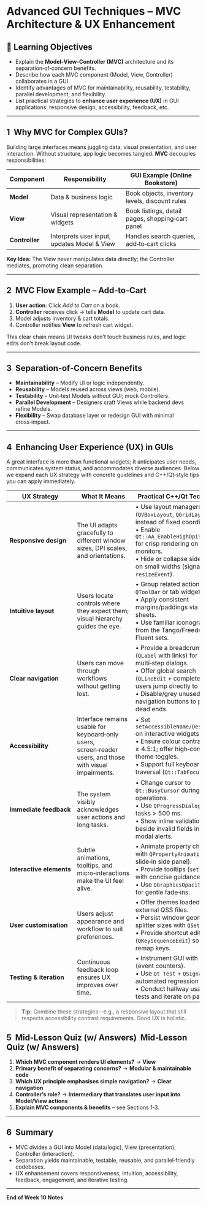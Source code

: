 # Advanced GUI Techniques – MVC Architecture & UX Enhancement

## 🎯 Learning Objectives

* Explain the **Model‑View‑Controller (MVC)** architecture and its separation‑of‑concern benefits.
* Describe how each MVC component (Model, View, Controller) collaborates in a GUI.
* Identify advantages of MVC for maintainability, reusability, testability, parallel development, and flexibility.
* List practical strategies to **enhance user experience (UX)** in GUI applications: responsive design, accessibility, feedback, etc.

---

## 1  Why MVC for Complex GUIs?

Building large interfaces means juggling data, visual presentation, and user interaction. Without structure, app logic becomes tangled. **MVC** decouples responsibilities:

| Component      | Responsibility                              | GUI Example (Online Bookstore)                   |
| -------------- | ------------------------------------------- | ------------------------------------------------ |
| **Model**      | Data & business logic                       | Book objects, inventory levels, discount rules   |
| **View**       | Visual representation & widgets             | Book listings, detail pages, shopping‑cart panel |
| **Controller** | Interprets user input, updates Model & View | Handles search queries, add‑to‑cart clicks       |

**Key Idea:** The View never manipulates data directly; the Controller mediates, promoting clean separation.

---

## 2  MVC Flow Example – Add‑to‑Cart

1. **User action**: Click *Add to Cart* on a book.
2. **Controller** receives click → tells **Model** to update cart data.
3. Model adjusts inventory & cart totals.
4. Controller notifies **View** to refresh cart widget.

This clear chain means UI tweaks don’t touch business rules, and logic edits don’t break layout code.

---

## 3  Separation‑of‑Concern Benefits

* **Maintainability** – Modify UI or logic independently.
* **Reusability** – Models reused across views (web, mobile).
* **Testability** – Unit‑test Models without GUI; mock Controllers.
* **Parallel Development** – Designers craft Views while backend devs refine Models.
* **Flexibility** – Swap database layer or redesign GUI with minimal cross‑impact.

---

## 4  Enhancing User Experience (UX) in GUIs

A great interface is more than functional widgets; it anticipates user needs, communicates system status, and accommodates diverse audiences. Below we expand each UX strategy with concrete guidelines and C++/Qt‑style tips you can apply immediately.

| UX Strategy              | What It Means                                                                                             | Practical C++/Qt Techniques                                                                                                                                                                                                                 |
| ------------------------ | --------------------------------------------------------------------------------------------------------- | ------------------------------------------------------------------------------------------------------------------------------------------------------------------------------------------------------------------------------------------- |
| **Responsive design**    | The UI adapts gracefully to different window sizes, DPI scales, and orientations.                         | • Use layout managers (`QVBoxLayout`, `QGridLayout`) instead of fixed coordinates.<br>• Enable `Qt::AA_EnableHighDpiScaling` for crisp rendering on 4‑K monitors.<br>• Hide or collapse side‑panels on small widths (signal `resizeEvent`). |
| **Intuitive layout**     | Users locate controls where they expect them; visual hierarchy guides the eye.                            | • Group related actions in `QToolBar` or tab widgets.<br>• Apply consistent margins/paddings via style sheets.<br>• Use familiar iconography from the Tango/Freedesktop or Fluent sets.                                                     |
| **Clear navigation**     | Users can move through workflows without getting lost.                                                    | • Provide a breadcrumb widget (`QLabel` with links) for multi‑step dialogs.<br>• Offer global search (`QLineEdit` + completer) so users jump directly to content.<br>• Disable/grey unused navigation buttons to prevent dead ends.         |
| **Accessibility**        | Interface remains usable for keyboard‑only users, screen‑reader users, and those with visual impairments. | • Set `setAccessibleName/Description` on interactive widgets.<br>• Ensure colour contrast ratio ≥ 4.5:1; offer high‑contrast theme toggles.<br>• Support full keyboard traversal (`Qt::TabFocus`).                                          |
| **Immediate feedback**   | The system visibly acknowledges user actions and long tasks.                                              | • Change cursor to `Qt::BusyCursor` during operations.<br>• Use `QProgressDialog` for tasks > 500 ms.<br>• Show inline validation icons beside invalid fields instead of modal alerts.                                                      |
| **Interactive elements** | Subtle animations, tooltips, and micro‑interactions make the UI feel alive.                               | • Animate property changes with `QPropertyAnimation` (e.g., slide‑in side panel).<br>• Provide tooltips (`setToolTip`) with concise guidance.<br>• Use `QGraphicsOpacityEffect` for gentle fade‑ins.                                        |
| **User customisation**   | Users adjust appearance and workflow to suit preferences.                                                 | • Offer themes loaded via external QSS files.<br>• Persist window geometry and splitter sizes with `QSettings`.<br>• Provide shortcut editor (`QKeySequenceEdit`) so users remap keys.                                                      |
| **Testing & iteration**  | Continuous feedback loop ensures UX improves over time.                                                   | • Instrument GUI with analytics (event counters).<br>• Use `Qt Test` + `QSignalSpy` for automated regression tests.<br>• Conduct hallway usability tests and iterate on pain points.                                                        |

> **Tip:** Combine these strategies—e.g., a responsive layout that still respects accessibility contrast requirements. Good UX is holistic.

## 5  Mid‑Lesson Quiz (w/ Answers)  Mid‑Lesson Quiz (w/ Answers)

1. **Which MVC component renders UI elements?** → **View**
2. **Primary benefit of separating concerns?** → **Modular & maintainable code**
3. **Which UX principle emphasises simple navigation?** → **Clear navigation**
4. **Controller’s role?** → **Intermediary that translates user input into Model/View actions**
5. **Explain MVC components & benefits** – see Sections 1‑3.

---

## 6  Summary

* MVC divides a GUI into Model (data/logic), View (presentation), Controller (interaction).
* Separation yields maintainable, testable, reusable, and parallel‑friendly codebases.
* UX enhancement covers responsiveness, intuition, accessibility, feedback, engagement, and iterative testing.

---

**End of Week 10 Notes**
